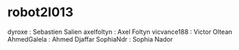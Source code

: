 # robot2I013

dyroxe : Sebastien Salien
axelfoltyn : Axel Foltyn
vicvance188 : Victor Oltean
AhmedGalela : Ahmed Djaffar
SophiaNdr : Sophia Nador

